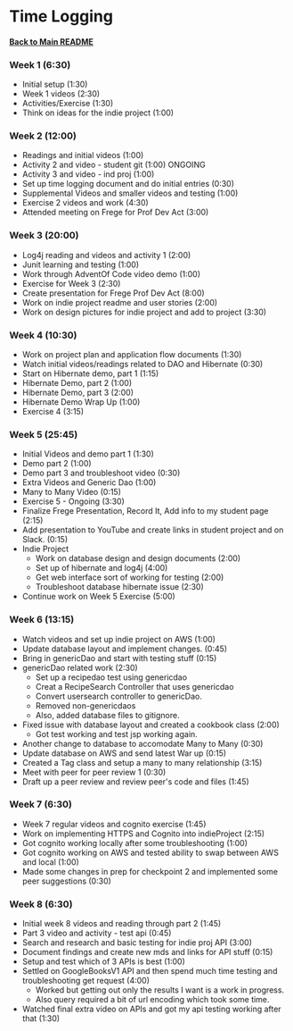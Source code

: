 # Time Logging
#### [Back to Main README](README.md)

### Week 1 (6:30)
- Initial setup (1:30)
- Week 1 videos (2:30)
- Activities/Exercise (1:30)
- Think on ideas for the indie project (1:00)

### Week 2 (12:00)
- Readings and initial videos (1:00)
- Activity 2 and video - student git (1:00) ONGOING
- Activity 3 and video - ind proj (1:00)
- Set up time logging document and do initial entries (0:30)
- Supplemental Videos and smaller videos and testing (1:00)
- Exercise 2 videos and work (4:30)
- Attended meeting on Frege for Prof Dev Act (3:00)

### Week 3 (20:00)
- Log4j reading and videos and activity 1 (2:00)
- Junit learning and testing (1:00)
- Work through AdventOf Code video demo (1:00)
- Exercise for Week 3 (2:30)
- Create presentation for Frege Prof Dev Act (8:00)
- Work on indie project readme and user stories (2:00)
- Work on design pictures for indie project and add to project (3:30)

### Week 4 (10:30)
- Work on project plan and application flow documents (1:30)
- Watch initial videos/readings related to DAO and Hibernate (0:30)
- Start on Hibernate demo, part 1 (1:15)
- Hibernate Demo, part 2 (1:00)
- Hibernate Demo, part 3 (2:00)
- Hibernate Demo Wrap Up (1:00)
- Exercise 4 (3:15)

### Week 5 (25:45)
- Initial Videos and demo part 1 (1:30)
- Demo part 2 (1:00)
- Demo part 3 and troubleshoot video (0:30)
- Extra Videos and Generic Dao (1:00)
- Many to Many Video (0:15)
- Exercise 5 - Ongoing (3:30)
- Finalize Frege Presentation, Record It, Add info to my student page (2:15)
- Add presentation to YouTube and create links in student project and on Slack. (0:15)
- Indie Project
  - Work on database design and design documents (2:00)
  - Set up of hibernate and log4j (4:00)
  - Get web interface sort of working for testing (2:00)
  - Troubleshoot database hibernate issue (2:30)
- Continue work on Week 5 Exercise (5:00)

### Week 6 (13:15)
- Watch videos and set up indie project on AWS (1:00)
- Update database layout and implement changes. (0:45)
- Bring in genericDao and start with testing stuff (0:15)
- genericDao related work (2:30)
  - Set up a recipedao test using genericdao
  - Creat a RecipeSearch Controller that uses genericdao
  - Convert usersearch controller to genericDao.
  - Removed non-genericdaos
  - Also, added database files to gitignore.
- Fixed issue with database layout and created a cookbook class (2:00)
  - Got test working and test jsp working again.
- Another change to database to accomodate Many to Many (0:30)
- Update database on AWS and send latest War up (0:15)
- Created a Tag class and setup a many to many relationship (3:15)
- Meet with peer for peer review 1 (0:30)
- Draft up a peer review and review peer's code and files (1:45)

### Week 7 (6:30)
- Week 7 regular videos and cognito exercise (1:45)
- Work on implementing HTTPS and Cognito into indieProject (2:15)
- Got cognito working locally after some troubleshooting (1:00)
- Got cognito working on AWS and tested ability to swap between AWS and local (1:00)
- Made some changes in prep for checkpoint 2 and implemented some peer suggestions (0:30)

### Week 8 (6:30)
- Initial week 8 videos and reading through part 2 (1:45)
- Part 3 video and activity - test api (0:45)
- Search and research and basic testing for indie proj API (3:00)
- Document findings and create new mds and links for API stuff (0:15)
- Setup and test which of 3 APIs is best (1:00)
- Settled on GoogleBooksV1 API and then spend much time testing and troubleshooting get request (4:00)
  - Worked but getting out only the results I want is a work in progress.
  - Also query required a bit of url encoding which took some time.
- Watched final extra video on APIs and got my api testing working after that (1:30)



